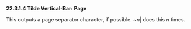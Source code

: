 **22.3.1.4 Tilde Vertical-Bar: Page** 

This outputs a page separator character, if possible. ~*n*| does this *n* times. 

